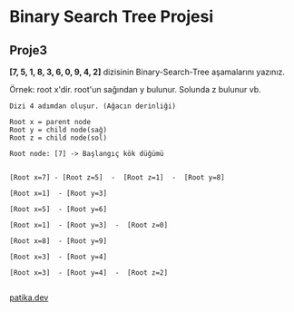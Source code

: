 # Binary Search Tree Projesi
## Proje3
**[7, 5, 1, 8, 3, 6, 0, 9, 4, 2]** dizisinin Binary-Search-Tree aşamalarını yazınız.

Örnek: root x'dir. root'un sağından y bulunur. Solunda z bulunur vb.

```
Dizi 4 adımdan oluşur. (Ağacın derinliği)

Root x = parent node 
Root y = child node(sağ)
Root z = child node(sol)

Root node: [7] -> Başlangıç kök düğümü


[Root x=7] - [Root z=5]  -  [Root z=1]  -  [Root y=8] 

[Root x=1]  - [Root y=3]

[Root x=5]  - [Root y=6] 

[Root x=1]  - [Root y=3]  -  [Root z=0]

[Root x=8]  - [Root y=9]

[Root x=3]  - [Root y=4]

[Root x=3]  - [Root y=4]  -  [Root z=2]
 
 ```
 
 [patika.dev](https://app.patika.dev/emirhanbalci "patika.profilim")


